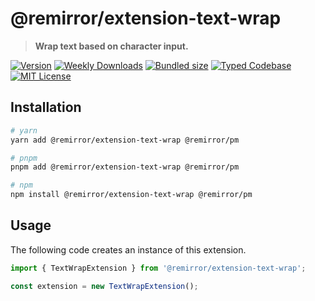 # @remirror/extension-text-wrap

> **Wrap text based on character input.**

[![Version][version]][npm] [![Weekly Downloads][downloads-badge]][npm] [![Bundled size][size-badge]][size] [![Typed Codebase][typescript]](#) [![MIT License][license]](#)

[version]: https://flat.badgen.net/npm/v/@remirror/extension-text-wrap/next
[npm]: https://npmjs.com/package/@remirror/extension-text-wrap/v/next
[license]: https://flat.badgen.net/badge/license/MIT/purple
[size]: https://bundlephobia.com/result?p=@remirror/extension-text-wrap
[size-badge]: https://flat.badgen.net/bundlephobia/minzip/@remirror/extension-text-wrap
[typescript]: https://flat.badgen.net/badge/icon/TypeScript?icon=typescript&label
[downloads-badge]: https://badgen.net/npm/dw/@remirror/extension-text-wrap/red?icon=npm

## Installation

```bash
# yarn
yarn add @remirror/extension-text-wrap @remirror/pm

# pnpm
pnpm add @remirror/extension-text-wrap @remirror/pm

# npm
npm install @remirror/extension-text-wrap @remirror/pm
```

## Usage

The following code creates an instance of this extension.

```ts
import { TextWrapExtension } from '@remirror/extension-text-wrap';

const extension = new TextWrapExtension();
```
